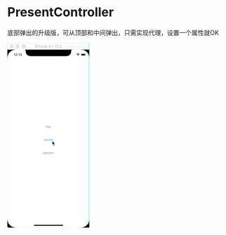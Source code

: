 # PresentController
底部弹出的升级版，可从顶部和中间弹出，只需实现代理，设置一个属性就OK

![Alt text](https://github.com/wen-sf/PresentController/raw/master/screenshot.gif)

